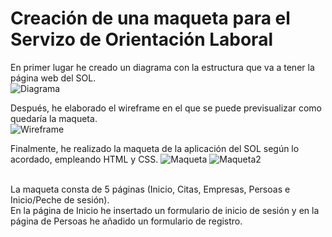 # Creación de una maqueta para el Servizo de Orientación Laboral<br>
En primer lugar he creado un diagrama con la estructura que va a tener la página web del SOL.<br>
![Diagrama](https://user-images.githubusercontent.com/91055857/150946223-a126c4f4-3733-420f-b5d1-d6f18500382c.png)

Después, he elaborado el wireframe en el que se puede previsualizar como quedaría la maqueta.<br>
![Wireframe](https://user-images.githubusercontent.com/91055857/150946350-0a23e169-add2-428d-bb08-fee3703808ba.png)

Finalmente, he realizado la maqueta de la aplicación del SOL según lo acordado, empleando HTML y CSS. 
![Maqueta](https://user-images.githubusercontent.com/91055857/150946531-21fb0bfe-4512-4073-b454-b920d657272b.png)
![Maqueta2](https://user-images.githubusercontent.com/91055857/150946637-dd4b2668-14ad-4bbd-8f9d-a6a1e0f8f519.png)


<br>La maqueta consta de 5 páginas (Inicio, Citas, Empresas, Persoas e Inicio/Peche de sesión).<br>En la página de Inicio he insertado un formulario de inicio de sesión y en la página de Persoas he añadido un formulario de registro.
